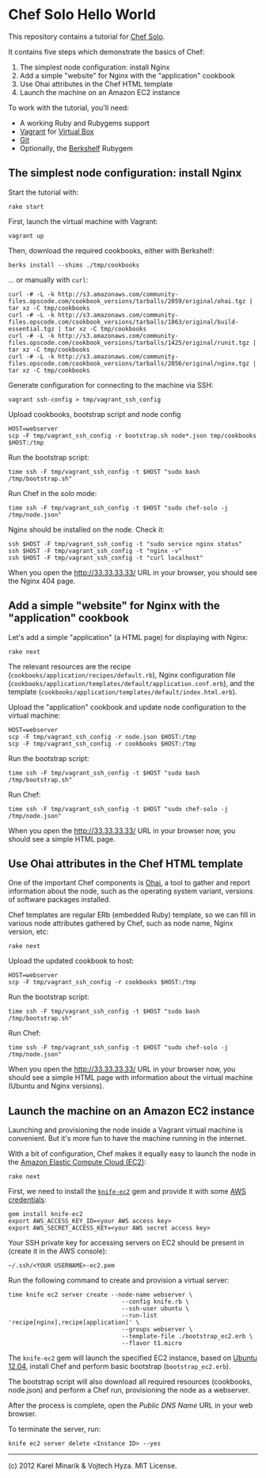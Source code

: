 Chef Solo Hello World
=====================

This repository contains a tutorial for [Chef Solo](http://wiki.opscode.com/display/chef/Chef+Solo).

It contains five steps which demonstrate the basics of Chef:

1. The simplest node configuration: install Nginx
3. Add a simple "website" for Nginx with the "application" cookbook
4. Use Ohai attributes in the Chef HTML template
5. Launch the machine on an Amazon EC2 instance

To work with the tutorial, you'll need:

* A working Ruby and Rubygems support
* [Vagrant](http://vagrantup.com) for [Virtual Box](https://www.virtualbox.org)
* [Git](http://git-scm.com)
* Optionally, the [Berkshelf](http://berkshelf.com) Rubygem


The simplest node configuration: install Nginx
----------------------------------------------

Start the tutorial with:

    rake start

First, launch the virtual machine with Vagrant:

    vagrant up

Then, download the required cookbooks, either with Berkshelf:

    berks install --shims ./tmp/cookbooks

... or manually with `curl`:

    curl -# -L -k http://s3.amazonaws.com/community-files.opscode.com/cookbook_versions/tarballs/2059/original/ohai.tgz | tar xz -C tmp/cookbooks
    curl -# -L -k http://s3.amazonaws.com/community-files.opscode.com/cookbook_versions/tarballs/1863/original/build-essential.tgz | tar xz -C tmp/cookbooks
    curl -# -L -k http://s3.amazonaws.com/community-files.opscode.com/cookbook_versions/tarballs/1425/original/runit.tgz | tar xz -C tmp/cookbooks
    curl -# -L -k http://s3.amazonaws.com/community-files.opscode.com/cookbook_versions/tarballs/2056/original/nginx.tgz | tar xz -C tmp/cookbooks

Generate configuration for connecting to the machine via SSH:

    vagrant ssh-config > tmp/vagrant_ssh_config

Upload cookbooks, bootstrap script and node config

    HOST=webserver
    scp -F tmp/vagrant_ssh_config -r bootstrap.sh node*.json tmp/cookbooks $HOST:/tmp

Run the bootstrap script:

    time ssh -F tmp/vagrant_ssh_config -t $HOST "sudo bash /tmp/bootstrap.sh"

Run Chef in the _solo_ mode:

    time ssh -F tmp/vagrant_ssh_config -t $HOST "sudo chef-solo -j /tmp/node.json"

Nginx should be installed on the node. Check it:

    ssh $HOST -F tmp/vagrant_ssh_config -t "sudo service nginx status"
    ssh $HOST -F tmp/vagrant_ssh_config -t "nginx -v"
    ssh $HOST -F tmp/vagrant_ssh_config -t "curl localhost"

When you open the <http://33.33.33.33/> URL in your browser, you should see the Nginx 404 page.


Add a simple "website" for Nginx with the "application" cookbook
----------------------------------------------------------------

Let's add a simple "application" (a HTML page) for displaying with Nginx:

    rake next

The relevant resources are the recipe (`cookbooks/application/recipes/default.rb`),
Nginx configuration file (`cookbooks/application/templates/default/application.conf.erb`),
and the template (`cookbooks/application/templates/default/index.html.erb`).

Upload the "application" cookbook and update node configuration to the virtual machine:

    HOST=webserver
    scp -F tmp/vagrant_ssh_config -r node.json $HOST:/tmp
    scp -F tmp/vagrant_ssh_config -r cookbooks $HOST:/tmp

Run the bootstrap script:

    time ssh -F tmp/vagrant_ssh_config -t $HOST "sudo bash /tmp/bootstrap.sh"

Run Chef:

    time ssh -F tmp/vagrant_ssh_config -t $HOST "sudo chef-solo -j /tmp/node.json"

When you open the <http://33.33.33.33/> URL in your browser now, you should see
a simple HTML page.


Use Ohai attributes in the Chef HTML template
---------------------------------------------

One of the important Chef components is [Ohai](http://wiki.opscode.com/display/chef/Ohai),
a tool to gather and report information about the node, such as the operating system variant,
versions of software packages installed.

Chef templates are regular ERb (embedded Ruby) template, so we can fill in various node attributes gathered by Chef,
such as node name, Nginx version, etc:

    rake next

Upload the updated cookbook to host:

    HOST=webserver
    scp -F tmp/vagrant_ssh_config -r cookbooks $HOST:/tmp

Run the bootstrap script:

    time ssh -F tmp/vagrant_ssh_config -t $HOST "sudo bash /tmp/bootstrap.sh"

Run Chef:

    time ssh -F tmp/vagrant_ssh_config -t $HOST "sudo chef-solo -j /tmp/node.json"

When you open the <http://33.33.33.33/> URL in your browser now, you should see
a simple HTML page with information about the virtual machine (Ubuntu and Nginx versions).


Launch the machine on an Amazon EC2 instance
--------------------------------------------

Launching and provisioning the node inside a Vagrant virtual machine is convenient. But it's more fun to
have the machine running in the internet.

With a bit of configuration, Chef makes it equally easy to launch the node in the
[Amazon Elastic Compute Cloud (EC2)](http://aws.amazon.com/ec2/):

    rake next

First, we need to install the [`knife-ec2`](https://rubygems.org/gems/knife-ec2) gem
and provide it with some [AWS credentials](https://portal.aws.amazon.com/gp/aws/securityCredentials):

    gem install knife-ec2
    export AWS_ACCESS_KEY_ID=<your AWS access key>
    export AWS_SECRET_ACCESS_KEY=<your AWS secret access key>

Your SSH private key for accessing servers on EC2 should be present in (create it in the AWS console):

    ~/.ssh/<YOUR USERNAME>-ec2.pem

Run the following command to create and provision a virtual server:

    time knife ec2 server create --node-name webserver \
                                    --config knife.rb \
                                    --ssh-user ubuntu \
                                    --run-list 'recipe[nginx],recipe[application]' \
                                    --groups webserver \
                                    --template-file ./bootstrap_ec2.erb \
                                    --flavor t1.micro

The `knife-ec2` gem will launch the specified EC2 instance, based on [Ubuntu 12.04](https://cloud-images.ubuntu.com/precise/current/), install Chef and perform basic bootstrap (`bootstrap_ec2.erb`).

The bootstrap script will also download all required resources (cookbooks, node.json) and perform
a Chef run, provisioning the node as a webserver.

After the process is complete, open the _Public DNS Name_ URL in your web browser.

To terminate the server, run:

    knife ec2 server delete <Instance ID> --yes

----

(c) 2012 Karel Minarik & Vojtech Hyza. MIT License.
